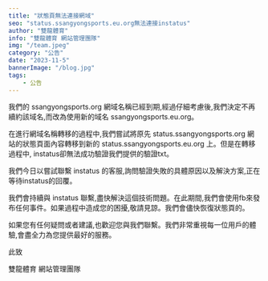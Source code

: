 ```yaml
---
title: "狀態頁無法連接網域"
seo: "status.ssangyongsports.eu.org無法連接instatus"
author: "雙龍體育"
info: "雙龍體育 網站管理團隊"
img: "/team.jpeg"
category: "公告"
date: "2023-11-5"
bannerImage: "/blog.jpg"
tags:
    - 公告
---
```


我們的 ssangyongsports.org 網域名稱已經到期,經過仔細考慮後,我們決定不再續約該域名,而改為使用新的域名 ssangyongsports.eu.org。

在進行網域名稱轉移的過程中,我們嘗試將原先 status.ssangyongsports.org 網站的狀態頁面內容轉移到新的 status.ssangyongsports.eu.org 上。但是在轉移過程中, instatus卻無法成功驗證我們提供的驗證txt。

我們今日以嘗試聯繫 instatus 的客服,詢問驗證失敗的具體原因以及解決方案,正在等待instatus的回覆。

我們會持續與 instatus 聯繫,盡快解決這個技術問題。在此期間,我們會使用fb來發布任何事件。如果過程中造成您的困擾,敬請見諒。我們會儘快恢復狀態頁的。

如果您有任何疑問或者建議,也歡迎您與我們聯繫。我們非常重視每一位用戶的體驗,會盡全力為您提供最好的服務。

此致

雙龍體育 網站管理團隊
